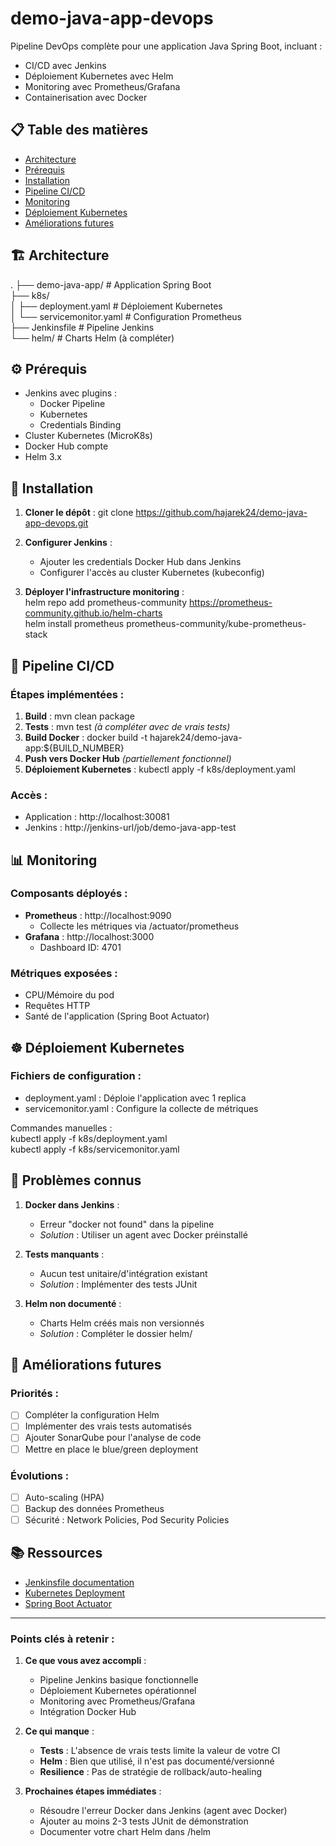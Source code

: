 # demo-java-app-devops

Pipeline DevOps complète pour une application Java Spring Boot, incluant :
- CI/CD avec Jenkins
- Déploiement Kubernetes avec Helm
- Monitoring avec Prometheus/Grafana
- Containerisation avec Docker

## 📋 Table des matières
- [Architecture](#-architecture)  
- [Prérequis](#-prérequis)  
- [Installation](#-installation)  
- [Pipeline CI/CD](#-pipeline-cicd)  
- [Monitoring](#-monitoring)  
- [Déploiement Kubernetes](#-déploiement-kubernetes)  
- [Améliorations futures](#-améliorations-futures)  

## 🏗 Architecture

.
├── demo-java-app/          # Application Spring Boot  
├── k8s/  
│   ├── deployment.yaml     # Déploiement Kubernetes  
│   └── servicemonitor.yaml # Configuration Prometheus  
├── Jenkinsfile            # Pipeline Jenkins  
└── helm/                  # Charts Helm (à compléter)  

## ⚙️ Prérequis

- Jenkins avec plugins :
  - Docker Pipeline
  - Kubernetes
  - Credentials Binding
- Cluster Kubernetes (MicroK8s)
- Docker Hub compte
- Helm 3.x

## 🚀 Installation

1. **Cloner le dépôt** :
   git clone https://github.com/hajarek24/demo-java-app-devops.git  

2. **Configurer Jenkins** :
   - Ajouter les credentials Docker Hub dans Jenkins
   - Configurer l'accès au cluster Kubernetes (kubeconfig)

3. **Déployer l'infrastructure monitoring** :  
   helm repo add prometheus-community https://prometheus-community.github.io/helm-charts  
   helm install prometheus prometheus-community/kube-prometheus-stack  

## 🔄 Pipeline CI/CD  

### Étapes implémentées :  
1. **Build** : mvn clean package  
2. **Tests** : mvn test *(à compléter avec de vrais tests)*  
3. **Build Docker** : docker build -t hajarek24/demo-java-app:${BUILD_NUMBER}  
4. **Push vers Docker Hub** *(partiellement fonctionnel)*  
5. **Déploiement Kubernetes** : kubectl apply -f k8s/deployment.yaml  

### Accès :  
- Application : http://localhost:30081  
- Jenkins : http://jenkins-url/job/demo-java-app-test  

## 📊 Monitoring  

### Composants déployés :  
- **Prometheus** : http://localhost:9090  
  - Collecte les métriques via /actuator/prometheus  
- **Grafana** : http://localhost:3000  
  - Dashboard ID: 4701    

### Métriques exposées :  
- CPU/Mémoire du pod  
- Requêtes HTTP  
- Santé de l'application (Spring Boot Actuator)  

## ☸️ Déploiement Kubernetes  

### Fichiers de configuration :  
- deployment.yaml : Déploie l'application avec 1 replica  
- servicemonitor.yaml : Configure la collecte de métriques  

Commandes manuelles :  
kubectl apply -f k8s/deployment.yaml  
kubectl apply -f k8s/servicemonitor.yaml  

## 🔧 Problèmes connus  

1. **Docker dans Jenkins** :   
   - Erreur "docker not found" dans la pipeline  
   - *Solution* : Utiliser un agent avec Docker préinstallé  

2. **Tests manquants** :  
   - Aucun test unitaire/d'intégration existant  
   - *Solution* : Implémenter des tests JUnit  

3. **Helm non documenté** :  
   - Charts Helm créés mais non versionnés  
   - *Solution* : Compléter le dossier helm/  

## 🚀 Améliorations futures  

### Priorités :  
- [ ] Compléter la configuration Helm 
- [ ] Implémenter des vrais tests automatisés  
- [ ] Ajouter SonarQube pour l'analyse de code  
- [ ] Mettre en place le blue/green deployment  

### Évolutions :  
- [ ] Auto-scaling (HPA)  
- [ ] Backup des données Prometheus  
- [ ] Sécurité : Network Policies, Pod Security Policies  

## 📚 Ressources  

- [Jenkinsfile documentation](https://www.jenkins.io/doc/book/pipeline/syntax/)  
- [Kubernetes Deployment](https://kubernetes.io/docs/concepts/workloads/controllers/deployment/)  
- [Spring Boot Actuator](https://docs.spring.io/spring-boot/docs/current/reference/html/actuator.html)  

---

### Points clés à retenir :  

1. **Ce que vous avez accompli** :  
   - Pipeline Jenkins basique fonctionnelle  
   - Déploiement Kubernetes opérationnel  
   - Monitoring avec Prometheus/Grafana  
   - Intégration Docker Hub  

2. **Ce qui manque** :  
   - **Tests** : L'absence de vrais tests limite la valeur de votre CI  
   - **Helm** : Bien que utilisé, il n'est pas documenté/versionné  
   - **Resilience** : Pas de stratégie de rollback/auto-healing  

3. **Prochaines étapes immédiates** :  
   - Résoudre l'erreur Docker dans Jenkins (agent avec Docker)  
   - Ajouter au moins 2-3 tests JUnit de démonstration  
   - Documenter votre chart Helm dans /helm  


